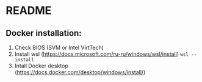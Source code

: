 # README

## Docker installation:

1. Check BIOS (SVM or Intel VirtTech)
2. Install wsl (https://docs.microsoft.com/ru-ru/windows/wsl/install)
`wsl --install`
3. Intall Docker desktop (https://docs.docker.com/desktop/windows/install/)